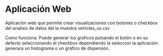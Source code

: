 # Aplicación Web
Aplicación web que permite crear visualizaciones con botones o checkbox del analisis de datos del la muestra vehicles_us.csv 

Como funciona: Puede generar los graficos pulsando el botón o en su defecto seleccionando el checkbox dependiendo la seleccion la aplicación generara un histograma o  un gráfico de dispersión.
